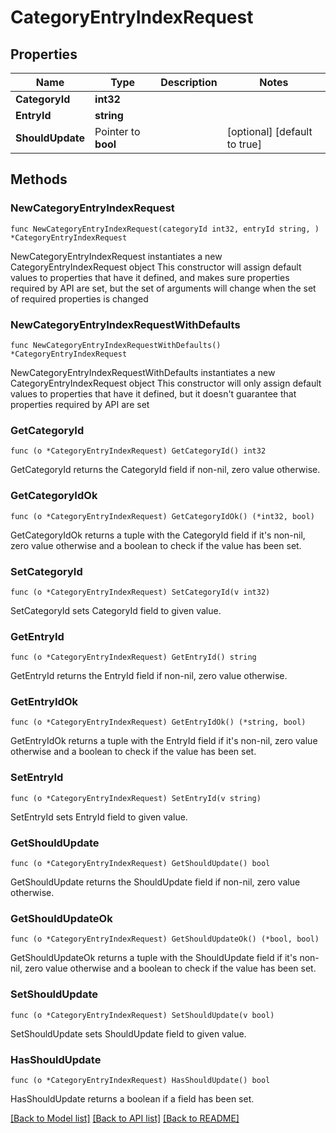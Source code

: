 # CategoryEntryIndexRequest

## Properties

Name | Type | Description | Notes
------------ | ------------- | ------------- | -------------
**CategoryId** | **int32** |  | 
**EntryId** | **string** |  | 
**ShouldUpdate** | Pointer to **bool** |  | [optional] [default to true]

## Methods

### NewCategoryEntryIndexRequest

`func NewCategoryEntryIndexRequest(categoryId int32, entryId string, ) *CategoryEntryIndexRequest`

NewCategoryEntryIndexRequest instantiates a new CategoryEntryIndexRequest object
This constructor will assign default values to properties that have it defined,
and makes sure properties required by API are set, but the set of arguments
will change when the set of required properties is changed

### NewCategoryEntryIndexRequestWithDefaults

`func NewCategoryEntryIndexRequestWithDefaults() *CategoryEntryIndexRequest`

NewCategoryEntryIndexRequestWithDefaults instantiates a new CategoryEntryIndexRequest object
This constructor will only assign default values to properties that have it defined,
but it doesn't guarantee that properties required by API are set

### GetCategoryId

`func (o *CategoryEntryIndexRequest) GetCategoryId() int32`

GetCategoryId returns the CategoryId field if non-nil, zero value otherwise.

### GetCategoryIdOk

`func (o *CategoryEntryIndexRequest) GetCategoryIdOk() (*int32, bool)`

GetCategoryIdOk returns a tuple with the CategoryId field if it's non-nil, zero value otherwise
and a boolean to check if the value has been set.

### SetCategoryId

`func (o *CategoryEntryIndexRequest) SetCategoryId(v int32)`

SetCategoryId sets CategoryId field to given value.


### GetEntryId

`func (o *CategoryEntryIndexRequest) GetEntryId() string`

GetEntryId returns the EntryId field if non-nil, zero value otherwise.

### GetEntryIdOk

`func (o *CategoryEntryIndexRequest) GetEntryIdOk() (*string, bool)`

GetEntryIdOk returns a tuple with the EntryId field if it's non-nil, zero value otherwise
and a boolean to check if the value has been set.

### SetEntryId

`func (o *CategoryEntryIndexRequest) SetEntryId(v string)`

SetEntryId sets EntryId field to given value.


### GetShouldUpdate

`func (o *CategoryEntryIndexRequest) GetShouldUpdate() bool`

GetShouldUpdate returns the ShouldUpdate field if non-nil, zero value otherwise.

### GetShouldUpdateOk

`func (o *CategoryEntryIndexRequest) GetShouldUpdateOk() (*bool, bool)`

GetShouldUpdateOk returns a tuple with the ShouldUpdate field if it's non-nil, zero value otherwise
and a boolean to check if the value has been set.

### SetShouldUpdate

`func (o *CategoryEntryIndexRequest) SetShouldUpdate(v bool)`

SetShouldUpdate sets ShouldUpdate field to given value.

### HasShouldUpdate

`func (o *CategoryEntryIndexRequest) HasShouldUpdate() bool`

HasShouldUpdate returns a boolean if a field has been set.


[[Back to Model list]](../README.md#documentation-for-models) [[Back to API list]](../README.md#documentation-for-api-endpoints) [[Back to README]](../README.md)


